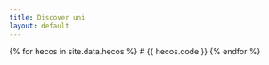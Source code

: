 ```yaml
---
title: Discover uni
layout: default
---
```


{% for hecos in site.data.hecos %}
     # {{ hecos.code }}
{% endfor %}
